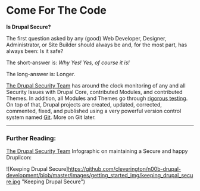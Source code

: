 # Come For The Code

**Is Drupal Secure?**

The first question asked by any \(good\) Web Developer, Designer, Administrator, or Site Builder should always be and, for the most part, has always been: Is it safe?

The short-answer is: *Why Yes! Yes, of course it is!*

The long-answer is: Longer.

[The Drupal Security Team](https://www.drupal.org/security-team "The Drupal Security Team") has around the clock monitoring of any and all Security Issues with Drupal Core, contributed Modules, and contributed Themes. In addition, all Modules and Themes go through [rigorous testing](https://www.drupal.org/automated-testing/faq). On top of that, Drupal projects are created, updated, corrected, commented, fixed, and published using a very powerful version control system named [Git](https://www.drupal.org/documentation/git). More on Git later.


-----

### Further Reading:

[The Drupal Security Team](https://www.drupal.org/security-team "The Drupal Security Team") Infographic on maintaining a Secure and happy Druplicon:

![Keeping Drupal Secure]https://github.com/cleverington/n00b-drupal-development/blob/master/images/getting_started_img/keeping_drupal_secure.jpg "Keeping Drupal Secure")

